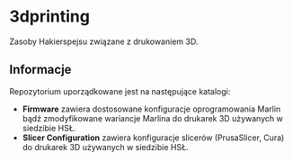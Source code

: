 # 3dprinting

Zasoby Hakierspejsu związane z drukowaniem 3D. 

## Informacje 
Repozytorium uporządkowane jest na następujące katalogi:
- **Firmware** zawiera dostosowane konfiguracje oprogramowania Marlin bądź zmodyfikowane wariancje Marlina do drukarek 3D używanych w siedzibie HSŁ.
- **Slicer Configuration** zawiera konfiguracje slicerów (PrusaSlicer, Cura) do drukarek 3D używanych w siedzibie HSŁ.
